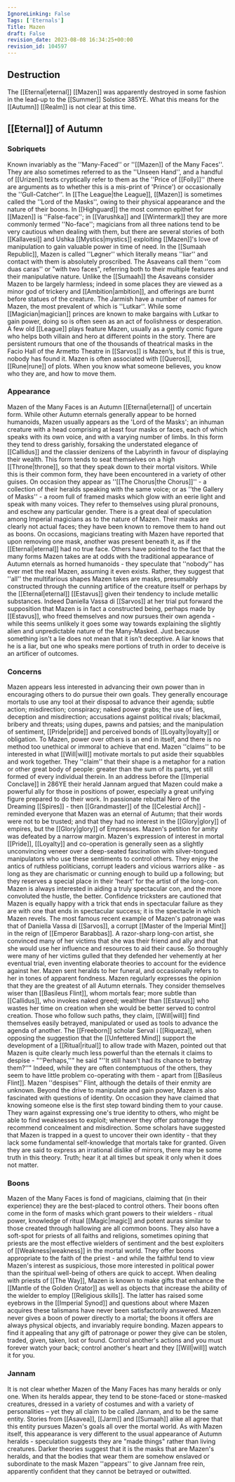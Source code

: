 ```yaml
---
IgnoreLinking: False
Tags: ['Eternals']
Title: Mazen
draft: False
revision_date: 2023-08-08 16:34:25+00:00
revision_id: 104597
---
```


## Destruction
The [[Eternal|eternal]] [[Mazen]] was apparently destroyed in some fashion in the lead-up to the [[Summer]] Solstice 385YE. What this means for the [[Autumn]] [[Realm]] is not clear at this time.
## [[Eternal]] of Autumn
### Sobriquets
Known invariably as the ''Many-Faced'' or ''[[Mazen]] of the Many Faces''. 
They are also sometimes referred to as the ''Unseen Hand'', and a handful of [[Urizen]] texts cryptically refer to them as the ''Price of [[Folly]]'' (there are arguments as to whether this is a mis-print of 'Prince') or occasionally the ''Gull-Catcher''. In [[The League|the League]], [[Mazen]] is sometimes called the ''Lord of the Masks'', owing to their physical appearance and the nature of their boons. In  [[Highguard]] the most common epithet for [[Mazen]] is ''False-face''; in [[Varushka]] and [[Wintermark]] they are more commonly termed ''No-face''; magicians from all three nations tend to be very cautious when dealing with them, but there are several stories of both [[Kallavesi]] and Ushka [[Mystics|mystics]] exploiting [[Mazen]]'s love of manipulation to gain valuable power in time of need.
In the [[Sumaah Republic]], Mazen is called ''Løgner'' which literally means ''liar'' and contact with them is absolutely proscribed. The Asaveans call them ''com duas caras'' or "with two faces", referring both to their multiple features and their manipulative nature. Unlike the [[Sumaah]] the Asaveans consider Mazen to be largely harmless; indeed in some places they are viewed as a minor god of trickery and [[Ambition|ambition]], and offerings are burnt before statues of the creature. The Jarmish have a number of names for Mazen, the most prevalent of which is ''Lutkar''. While some [[Magician|magician]] princes are known to make bargains with Lutkar to gain power, doing so is often seen as an act of foolishness or desperation.
A few old [[League]] plays feature Mazen, usually as a gently comic figure who helps both villain and hero at different points in the story. There are persistent rumours that one of the thousands of theatrical masks in the Facio Hall of the Armetto Theatre in [[Sarvos]] is Mazen’s, but if this is true, nobody has found it.
Mazen is often associated with [[Queros]], [[Rune|rune]] of plots.
When you know what someone believes, you know who they are, and how to move them.
### Appearance
Mazen of the Many Faces is an Autumn [[Eternal|eternal]] of uncertain form. While other Autumn eternals generally appear to be horned humanoids, Mazen usually appears as the 'Lord of the Masks'; an inhuman creature with a head comprising at least four masks or faces, each of which speaks with its own voice, and with a varying number of limbs. In this form they tend to dress garishly, forsaking the understated elegance of [[Callidus]] and the classier denizens of the Labyrinth in favour of displaying their wealth. This form tends to seat themselves on a high [[Throne|throne]], so that they speak down to their mortal visitors.
While this is their common form, they have been encountered in a variety of other guises. On occasion they appear as ''[[The Chorus|the Chorus]]'' - a collection of their heralds speaking with the same voice; or as ''the Gallery of Masks'' - a room full of framed masks which glow with an eerie light and speak with many voices.
They refer to themselves using plural pronouns, and eschew any particular gender.
There is a great deal of speculation among Imperial magicians as to the nature of Mazen. Their masks are clearly not actual faces; they have been known to remove them to hand out as boons. On occasions, magicians treating with Mazen have reported that upon removing one mask, another was present beneath it, as if the [[Eternal|eternal]] had no true face. Others have pointed to the fact that the many forms Mazen takes are at odds with the traditional appearance of Autumn eternals as horned humanoids - they speculate that ''nobody'' has ever met the real Mazen, assuming it even exists. Rather, they suggest that ''all'' the multifarious shapes Mazen takes are masks, presumably constructed through the cunning artifice of the creature itself or perhaps by the [[Eternal|eternal]] [[Estavus]] given their tendency to include metallic substances. Indeed Daniella Vassa di [[Sarvos]] at her trial put forward the supposition that Mazen is in fact a constructed being, perhaps made by [[Estavus]], who freed themselves and now pursues their own agenda - while this seems unlikely it goes some way towards explaining the slightly alien and unpredictable nature of the Many-Masked.
Just because something isn't a lie does not mean that it isn't deceptive. A liar knows that he is a liar, but one who speaks mere portions of truth in order to deceive is an artificer of outcomes.
### Concerns
Mazen appears less interested in advancing their own power than in encouraging others to do pursue their own goals. They generally encourage mortals to use any tool at their disposal to advance their agenda; subtle action; misdirection; conspiracy; naked power grabs; the use of lies, deception and misdirection; accusations against political rivals; blackmail, bribery and threats; using dupes, pawns and patsies; and the manipulation of sentiment, [[Pride|pride]] and perceived bonds of [[Loyalty|loyalty]] or obligation. To Mazen, power over others is an end in itself, and there is no method too unethical or immoral to achieve that end.
Mazen ''claims'' to be interested in what [[Will|will]] motivate mortals to put aside their squabbles and work together. They ''claim'' that their shape is a metaphor for a nation or other great body of people: greater than the sum of its parts, yet still formed of every individual therein. In an address before the [[Imperial Conclave]] in 286YE their herald Jannam argued that Mazen could make a powerful ally for those in positions of power, especially a great unifying figure prepared to do their work. In passionate rebuttal Nero of the Dreaming [[Spires]] - then [[Grandmaster]] of the [[Celestial Arch]] - reminded everyone that Mazen was an eternal of Autumn; that their words were not to be trusted; and that they had no interest in the [[Glory|glory]] of empires, but the [[Glory|glory]] of Empresses. Mazen's petition for amity was defeated by a narrow margin.
Mazen's expression of interest in mortal [[Pride]], [[Loyalty]] and co-operation is generally seen as a slightly unconvincing veneer over a deep-seated fascination with silver-tongued manipulators who use these sentiments to control others. They enjoy the antics of ruthless politicians, corrupt leaders and vicious warriors alike - as long as they are charismatic or cunning enough to build up a following; but they reserves a special place in their 'heart' for the artist of the long-con. Mazen is always interested in aiding a truly spectacular con, and the more convoluted the hustle, the better. Confidence tricksters are cautioned that Mazen is equally happy with a trick that ends in spectacular failure as they are with one that ends in spectacular success; it is the spectacle in which Mazen revels.
The most famous recent example of Mazen's patronage was that of Daniella Vassa di [[Sarvos]], a corrupt [[Master of the Imperial Mint]] in the reign of [[Emperor Barabbas]]. A razor-sharp long-con artist, she convinced many of her victims that she was their friend and ally and that she would use her influence and resources to aid their cause. So thoroughly were many of her victims gulled that they defended her vehemently at her eventual trial, even inventing elaborate theories to account for the evidence against her. Mazen sent heralds to her funeral, and occasionally refers to her in tones of apparent fondness.
Mazen regularly expresses the opinion that they are the greatest of all Autumn eternals. They consider themselves wiser than [[Basileus Flint]], whom mortals fear; more subtle than [[Callidus]], who invokes naked greed; wealthier than [[Estavus]] who wastes her time on creation when she would be better served to control creation. Those who follow such paths, they claim, [[Will|will]] find themselves easily betrayed, manipulated or used as tools to advance the agenda of another. The [[Freeborn]] scholar Serval i [[Riqueza]], when opposing the suggestion that the [[Unfettered Mind]] support the development of a [[Ritual|ritual]] to allow trade with Mazen, pointed out that Mazen is quite clearly much less powerful than the eternals it claims to despise - "''Perhaps,''" he said "''It still hasn't had its chance to betray them?''" Indeed, while they are often contemptuous of the others, they seem to have little problem co-operating with them - apart from [[Basileus Flint]]. Mazen ''despises'' Flint, although the details of their enmity are unknown.
Beyond the drive to manipulate and gain power, Mazen is also fascinated with questions of identity. On occasion they have claimed that knowing someone else is the first step toward binding them to your cause. They warn against expressing one's true identity to others, who might be able to find weaknesses to exploit; whenever they offer patronage they recommend concealment and misdirection. Some scholars have suggested that Mazen is trapped in a quest to uncover their own identity - that they lack some fundamental self-knowledge that mortals take for granted. Given they are said to express an irrational dislike of mirrors, there may be some truth in this theory.
Truth; hear it at all times but speak it only when it does not matter.
### Boons
Mazen of the Many Faces is fond of magicians, claiming that (in their experience) they are the best-placed to control others. Their boons often come in the form of masks which grant powers to their wielders - ritual power, knowledge of ritual [[Magic|magic]] and potent auras similar to those created through hallowing are all common boons. 
They also have a soft-spot for priests of all faiths and religions, sometimes opining that priests are the most effective wielders of sentiment and the best exploiters of [[Weakness|weakness]] in the mortal world. They offer boons appropriate to the faith of the priest - and while the faithful tend to view Mazen's interest as suspicious, those more interested in political power than the spiritual well-being of others are quick to accept. When dealing with priests of [[The Way]], Mazen is known to make gifts that enhance the [[Mantle of the Golden Orator]] as well as objects that increase the ability of the wielder to employ [[Religious skills]]. The latter has raised some eyebrows in the [[Imperial Synod]] and questions about where Mazen acquires these talismans have never been satisfactorily answered.
Mazen never gives a boon of power directly to a mortal; the boons it offers are always physical objects, and invariably require bonding. Mazen appears to find it appealing that any gift of patronage or power they give can be stolen, traded, given, taken, lost or found.
Control another's actions and you must forever watch your back; control another's heart and they [[Will|will]] watch it for you.
### Jannam
It is not clear whether Mazen of the Many Faces has many heralds or only one. When its heralds appear, they tend to be stone-faced or stone-masked creatures, dressed in a variety of costumes and with a variety of personalities – yet they all claim to be called Jannam, and to be the same entity. Stories from [[Asavea]], [[Jarm]] and [[Sumaah]] alike all agree that this entity pursues Mazen's goals all over the mortal world. 
As with Mazen itself, this appearance is very different to the usual appearance of Autumn heralds - speculation suggests they are "made things" rather than living creatures. Darker theories suggest that it is the masks that are Mazen's heralds, and that the bodies that wear them are somehow enslaved or subordinate to the mask
Mazen ''appears'' to give Jannam free rein, apparently confident that they cannot be betrayed or outwitted.